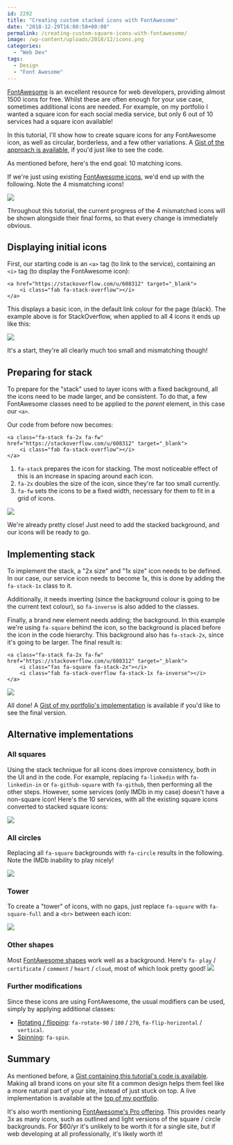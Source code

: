 ```yaml
---
id: 2292
title: "Creating custom stacked icons with FontAwesome"
date: "2018-12-29T16:00:50+00:00"
permalink: /creating-custom-square-icons-with-fontawesome/
image: /wp-content/uploads/2018/12/icons.png
categories:
  - "Web Dev"
tags:
  - Design
  - "Font Awesome"
---
```


[FontAwesome](https://fontawesome.com/) is an excellent resource for web developers, providing almost 1500 icons for free. Whilst these are often enough for your use case, sometimes additional icons are needed. For example, on my portfolio I wanted a square icon for each social media service, but only 6 out of 10 services had a square icon available!

In this tutorial, I'll show how to create square icons for any FontAwesome icon, as well as circular, borderless, and a few other variations. A [Gist of the approach is available](https://gist.github.com/JakeSteam/3d1d3dd9ff88d23f26da3f61f4f83bfa), if you'd just like to see the code.

As mentioned before, here's the end goal: 10 matching icons.

If we're just using existing [FontAwesome icons](https://fontawesome.com/icons), we'd end up with the following. Note the 4 mismatching icons!

[![](/wp-content/uploads/2018/12/icons2.png)](/wp-content/uploads/2018/12/icons2.png)

Throughout this tutorial, the current progress of the 4 mismatched icons will be shown alongside their final forms, so that every change is immediately obvious.

## Displaying initial icons

First, our starting code is an `<a>` tag (to link to the service), containing an `<i>` tag (to display the FontAwesome icon):

```
<a href="https://stackoverflow.com/u/608312" target="_blank">
    <i class="fab fa-stack-overflow"></i>
</a>
```

This displays a basic icon, in the default link colour for the page (black). The example above is for StackOverflow, when applied to all 4 icons it ends up like this:

[![](/wp-content/uploads/2018/12/icons3.png)](/wp-content/uploads/2018/12/icons3.png)

It's a start, they're all clearly much too small and mismatching though!

## Preparing for stack

To prepare for the "stack" used to layer icons with a fixed background, all the icons need to be made larger, and be consistent. To do that, a few FontAwesome classes need to be applied to the _parent_ element, in this case our `<a>`.

Our code from before now becomes:

```
<a class="fa-stack fa-2x fa-fw" href="https://stackoverflow.com/u/608312" target="_blank">
    <i class="fab fa-stack-overflow"></i>
</a>
```

1. `fa-stack` prepares the icon for stacking. The most noticeable effect of this is an increase in spacing around each icon.
2. `fa-2x` doubles the size of the icon, since they're far too small currently.
3. `fa-fw` sets the icons to be a fixed width, necessary for them to fit in a grid of icons.

[![](/wp-content/uploads/2018/12/icons4.png)](/wp-content/uploads/2018/12/icons4.png)

We're already pretty close! Just need to add the stacked background, and our icons will be ready to go.

## Implementing stack

To implement the stack, a "2x size" and "1x size" icon needs to be defined. In our case, our service icon needs to become 1x, this is done by adding the `fa-stack-1x` class to it.

Additionally, it needs inverting (since the background colour is going to be the current text colour), so `fa-inverse` is also added to the classes.

Finally, a brand new element needs adding; the background. In this example we're using `fa-square` behind the icon, so the background is placed before the icon in the code hierarchy. This background also has `fa-stack-2x`, since it's going to be larger. The final result is:

```
<a class="fa-stack fa-2x fa-fw" href="https://stackoverflow.com/u/608312" target="_blank">
    <i class="fas fa-square fa-stack-2x"></i>
    <i class="fab fa-stack-overflow fa-stack-1x fa-inverse"></i>
</a>
```

[![](/wp-content/uploads/2018/12/icons5.png)](/wp-content/uploads/2018/12/icons5.png)

All done! A [Gist of my portfolio's implementation](https://gist.github.com/JakeSteam/3d1d3dd9ff88d23f26da3f61f4f83bfa) is available if you'd like to see the final version.

## Alternative implementations

### All squares

Using the stack technique for all icons does improve consistency, both in the UI and in the code. For example, replacing `fa-linkedin` with `fa-linkedin-in` or `fa-github-square` with `fa-github`, then performing all the other steps. However, some services (only IMDb in my case) doesn't have a non-square icon! Here's the 10 services, with all the existing square icons converted to stacked square icons:

[![](/wp-content/uploads/2018/12/icons6.png)](/wp-content/uploads/2018/12/icons6.png)

### All circles

Replacing all `fa-square` backgrounds with `fa-circle` results in the following. Note the IMDb inability to play nicely!

[![](/wp-content/uploads/2018/12/icons7.png)](/wp-content/uploads/2018/12/icons7.png)

### Tower

To create a "tower" of icons, with no gaps, just replace `fa-square` with `fa-square-full` and a `<br>` between each icon:

[![](/wp-content/uploads/2018/12/icons8.png)](/wp-content/uploads/2018/12/icons8.png)

### Other shapes

Most [FontAwesome shapes](https://fontawesome.com/icons?d=gallery&c=shapes) work well as a background. Here's `fa-` `play` / `certificate` / `comment` / `heart` / `cloud`, most of which look pretty good!
[![](/wp-content/uploads/2018/12/icons9.png)](/wp-content/uploads/2018/12/icons9.png)

### Further modifications

Since these icons are using FontAwesome, the usual modifiers can be used, simply by applying additional classes:

- [Rotating / flipping](https://fontawesome.com/how-to-use/on-the-web/styling/rotating-icons): `fa-rotate-90` / `180` / `270`, `fa-flip-horizontal` / `vertical`.
- [Spinning](https://fontawesome.com/how-to-use/on-the-web/styling/animating-icons): `fa-spin`.

## Summary

As mentioned before, a [Gist containing this tutorial's code is available](https://gist.github.com/JakeSteam/3d1d3dd9ff88d23f26da3f61f4f83bfa). Making all brand icons on your site fit a common design helps them feel like a more natural part of your site, instead of just stuck on top. A live implementation is available at the [top of my portfolio](https://jakelee.co.uk).

It's also worth mentioning [FontAwesome's Pro offering](https://fontawesome.com/pro). This provides nearly 3x as many icons, such as outlined and light versions of the square / circle backgrounds. For $60/yr it's unlikely to be worth it for a single site, but if web developing at all professionally, it's likely worth it!
